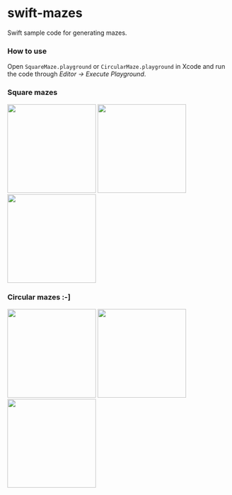 # swift-mazes
Swift sample code for generating mazes.

### How to use
Open ``SquareMaze.playground`` or ``CircularMaze.playground`` in Xcode and run the code through *Editor -> Execute Playground*.

### Square mazes 
<img src="https://cloud.githubusercontent.com/assets/10542894/6987400/002d2fdc-da47-11e4-87cc-4214fe1df009.png" width="200">
<img src="https://cloud.githubusercontent.com/assets/10542894/6987399/fd677ca8-da46-11e4-9d26-421881309b79.png" width="200">
<img src="https://cloud.githubusercontent.com/assets/10542894/6987397/f8de1e12-da46-11e4-8ca5-44040ac30c65.png" width="200">

### Circular mazes :-]
<img src="https://cloud.githubusercontent.com/assets/10542894/6987235/772395ce-da45-11e4-9edb-a2cab7e2790b.png" width="200">
<img src="https://cloud.githubusercontent.com/assets/10542894/6987234/763ff346-da45-11e4-9671-888a791ae5b7.png" width="200">
<img src="https://cloud.githubusercontent.com/assets/10542894/6987233/74e9e86c-da45-11e4-8900-2687ac8e79a0.png" width="200">


